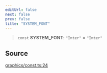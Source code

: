 ```yaml
---
editUrl: false
next: false
prev: false
title: "SYSTEM_FONT"
---
```


> `const` **SYSTEM\_FONT**: `"Inter"` = `"Inter"`

## Source

[graphics/const.ts:24](https://github.com/dgmjs/dgmjs/blob/main/packages/core/src/graphics/const.ts#L24)
